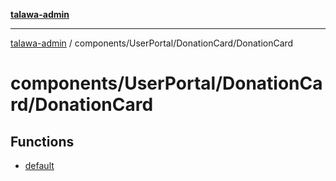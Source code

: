 [**talawa-admin**](../../../../README.md)

***

[talawa-admin](../../../../README.md) / components/UserPortal/DonationCard/DonationCard

# components/UserPortal/DonationCard/DonationCard

## Functions

- [default](functions/default.md)
